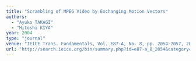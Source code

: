 ```yaml
---
title: "Scrambling of MPEG Video by Exchanging Motion Vectors"
authors:
  - "Ayuko TAKAGI"
  - "Hitoshi KIYA"
year: 2004
type: "journal"
venue: "IEICE Trans. Fundamentals, Vol. E87-A, No. 8, pp. 2054-2057, 2004-08-01."
url: "http://search.ieice.org/bin/summary.php?id=e87-a_8_2054&category=A&year=2004&lang=E&abst="
---
```

